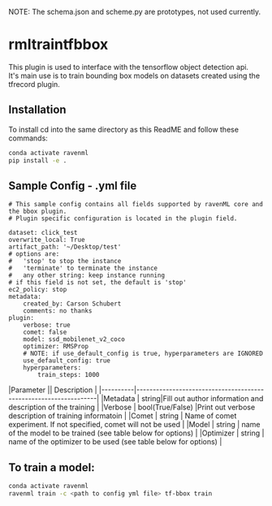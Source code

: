 NOTE: The schema.json and scheme.py are prototypes, not used currently.
# rmltraintfbbox
This plugin is used to interface with the tensorflow object detection api.   
It's main use is to train bounding box models on datasets created using the tfrecord plugin.
## Installation
To install cd into the same directory as this ReadME and follow these commands:
```bash
conda activate ravenml
pip install -e .
```
## Sample Config - .yml file
```
# This sample config contains all fields supported by ravenML core and the bbox plugin.
# Plugin specific configuration is located in the plugin field.

dataset: click_test
overwrite_local: True
artifact_path: '~/Desktop/test'
# options are:
#   'stop' to stop the instance
#   'terminate' to terminate the instance
#   any other string: keep instance running
# if this field is not set, the default is 'stop'
ec2_policy: stop
metadata:
    created_by: Carson Schubert
    comments: no thanks
plugin:
    verbose: true
    comet: false
    model: ssd_mobilenet_v2_coco
    optimizer: RMSProp
    # NOTE: if use_default_config is true, hyperparameters are IGNORED
    use_default_config: true
    hyperparameters:
        train_steps: 1000
```

|Parameter || Description                                                      |
|----------|------------------------------------------------------------------|
|Metadata  | string|Fill out author information and description of the training      |
|Verbose   | bool(True/False) |Print out verbose description of training informatoin       |
|Comet     | string | Name of comet experiment. If not specified, comet will not be used               |
|Model | string | name of the model to be trained (see table below for options)                                 |
|Optimizer | string | name of the optimizer to be used   (see table below for options)                             |




## To train a model:
```bash
conda activate ravenml
ravenml train -c <path to config yml file> tf-bbox train
```
